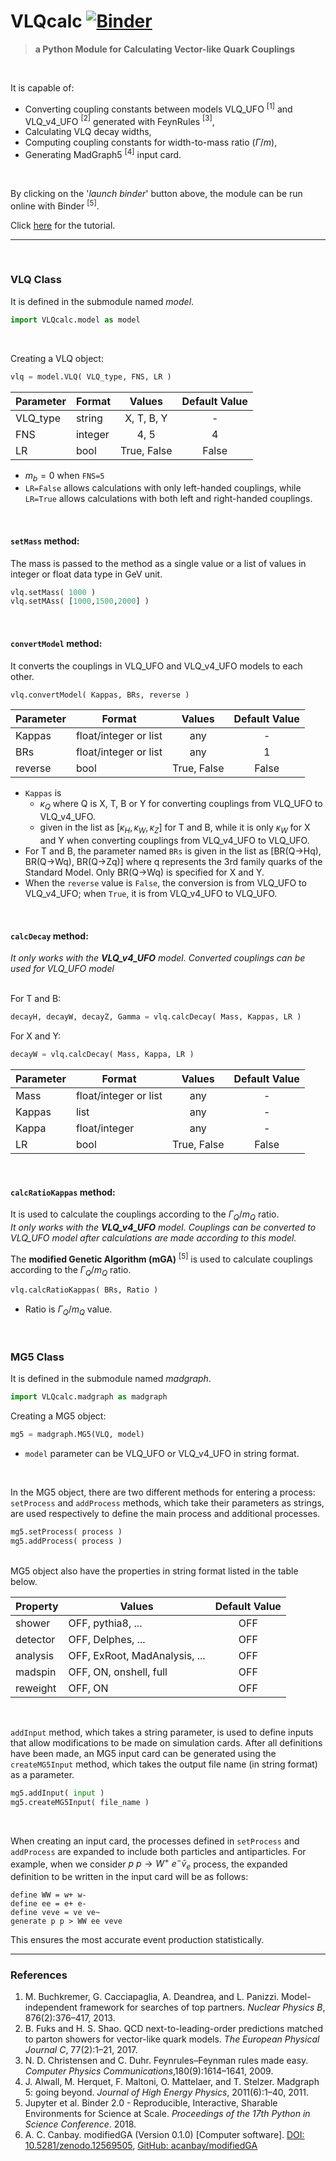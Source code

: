 # VLQcalc [![Binder](https://mybinder.org/badge_logo.svg)](https://mybinder.org/v2/gh/acanbay/VLQcalc/HEAD?labpath=binder%2Ftutorial.ipynb)
<!--- 
# VLQcalc [![arXiv](https://img.shields.io/badge/arXiv-1234.56789-b31b1b.svg?style=flat&logo=arxiv&logoColor=red)](https://arxiv.org/abs/1234.56789) [![Binder](https://mybinder.org/badge_logo.svg)](https://mybinder.org/v2/gh/acanbay/VLQcalc/HEAD)
-->

>**a Python Module for Calculating Vector-like Quark Couplings**

<br>

It is capable of:
* Converting coupling constants between models VLQ_UFO $^{[1]}$ and VLQ_v4_UFO $^{[2]}$ generated with FeynRules $^{[3]}$,
* Calculating VLQ decay widths,
* Computing coupling constants for width-to-mass ratio ($\Gamma/m$),
* Generating MadGraph5 $^{[4]}$ input card.

<br>

By clicking on the '*launch binder*' button above, the module can be run online with Binder $^{[5]}$.

Click [here](https://github.com/acanbay/VLQcalc/blob/main/binder/tutorial.ipynb) for the tutorial.

---

<br>

### VLQ Class

It is defined in the submodule named *model*.
```python
import VLQcalc.model as model
```
<br>

Creating a VLQ object:
```python
vlq = model.VLQ( VLQ_type, FNS, LR )
```

| Parameter | Format | Values | Default Value |
|-|-|:-:|:-:|
|VLQ_type|string|X, T, B, Y|-|
|FNS|integer|4, 5|4|
|LR|bool|True, False|False|

* $m_{b}=0$ when `FNS=5`
* ```LR=False``` allows calculations with only left-handed couplings, while ```LR=True``` allows calculations with both left and right-handed couplings.
<br>

#### `setMass` method:
The mass is passed to the method as a single value or a list of values in integer or float data type in GeV unit.
```python
vlq.setMass( 1000 )
vlq.setMAss( [1000,1500,2000] )
```
<br>

#### `convertModel` method:
It converts the couplings in VLQ_UFO and VLQ_v4_UFO models to each other.

```python
vlq.convertModel( Kappas, BRs, reverse )
```

| Parameter | Format | Values | Default Value |
|-|-|:-:|:-:|
|Kappas|float/integer or list|any|-|
|BRs|float/integer or list|any|1|
|reverse|bool|True, False|False|

* `Kappas` is
    * $\kappa_Q$ where Q is X, T, B or Y for converting couplings from VLQ_UFO to VLQ_v4_UFO.
    * given in the list as [$\kappa_H, \kappa_W, \kappa_Z$] for T and B, while it is only $\kappa_W$ for X and Y when converting couplings from VLQ_v4_UFO to VLQ_UFO.
* For T and B, the parameter named `BRs` is given in the list as [BR(Q→Hq), BR(Q→Wq), BR(Q→Zq)] where q represents the 3rd family quarks of the Standard Model. Only BR(Q→Wq) is specified for X and Y.
* When the `reverse` value is `False`, the conversion is from VLQ_UFO to VLQ_v4_UFO; when `True`, it is from VLQ_v4_UFO to VLQ_UFO.

<br>

#### `calcDecay` method:
*It only works with the **VLQ_v4_UFO** model. Converted couplings can be used for VLQ_UFO model*
<br><br>

For T and B:
```python
decayH, decayW, decayZ, Gamma = vlq.calcDecay( Mass, Kappas, LR )
```
For X and Y:
```python
decayW = vlq.calcDecay( Mass, Kappa, LR )
```
| Parameter | Format | Values | Default Value |
|-|-|:-:|:-:|
|Mass|float/integer or list|any|-|
|Kappas|list|any|-|
|Kappa|float/integer|any|-|
|LR|bool|True, False|False|

<br>

#### `calcRatioKappas` method:
It is used to calculate the couplings according to the $\Gamma_Q/m_Q$ ratio.<br>
*It only works with the **VLQ_v4_UFO** model. Couplings can be converted to VLQ_UFO model after calculations are made according to this model.*

The **modified Genetic Algorithm (mGA)** $^{[5]}$ is used to calculate couplings according to the $\Gamma_Q/m_Q$ ratio.

```python
vlq.calcRatioKappas( BRs, Ratio )
```

* Ratio is $\Gamma_Q/m_Q$ value.

<br>

### MG5 Class

It is defined in the submodule named *madgraph*.
```python
import VLQcalc.madgraph as madgraph
```

Creating a MG5 object:
```python
mg5 = madgraph.MG5(VLQ, model)
```
* `model` parameter can be VLQ_UFO or VLQ_v4_UFO in string format.

<br>

In the MG5 object, there are two different methods for entering a process: `setProcess` and `addProcess` methods, which take their parameters as strings, are used respectively to define the main process and additional processes.
```python
mg5.setProcess( process )
mg5.addProcess( process )
```

<br>
MG5 object also have the properties in string format listed in the table below.

| Property | Values | Default Value |
|-|-|:-:|
|shower|OFF, pythia8, ...|OFF|
|detector|OFF, Delphes, ...|OFF|
|analysis|OFF, ExRoot, MadAnalysis, ...|OFF|
|madspin|OFF, ON, onshell, full|OFF|
|reweight|OFF, ON|OFF|

<br>

`addInput` method, which takes a string parameter, is used to define inputs that allow modifications to be made on simulation cards. After all definitions have been made, an MG5 input card can be generated using the `createMG5Input` method, which takes the output file name (in string format) as a parameter.
```python
mg5.addInput( input )
mg5.createMG5Input( file_name )
```

<br>

When creating an input card, the processes defined in `setProcess` and `addProcess` are expanded to include both particles and antiparticles. For example, when we consider $p\ p \rightarrow W^{+}\ e^{-} \bar{v}_{e}$ process, the expanded definition to be written in the input card will be as follows:

    define WW = w+ w-
    define ee = e+ e-
    define veve = ve ve~
    generate p p > WW ee veve

This ensures the most accurate event production statistically.

---

### References

1. M. Buchkremer, G. Cacciapaglia, A. Deandrea, and L. Panizzi. Model-independent framework for searches of top partners. *Nuclear Physics B*, 876(2):376–417, 2013.
2. B. Fuks and H. S. Shao. QCD next-to-leading-order predictions matched to parton showers for vector-like quark models. *The European Physical Journal C*, 77(2):1–21, 2017.
3. N. D. Christensen and C. Duhr. Feynrules–Feynman rules made easy. *Computer Physics Communications*,180(9):1614–1641, 2009.
4. J. Alwall, M. Herquet, F. Maltoni, O. Mattelaer, and T. Stelzer. Madgraph 5: going beyond. *Journal of High Energy Physics*, 2011(6):1–40, 2011.
5. Jupyter et al. Binder 2.0 - Reproducible, Interactive, Sharable Environments for Science at Scale. *Proceedings of the 17th Python in Science Conference*. 2018.
6. A. C. Canbay. modifiedGA (Version 0.1.0) [Computer software]. [DOI: 10.5281/zenodo.12569505](https://doi.org/10.5281/zenodo.12569505), [GitHub: acanbay/modifiedGA](https://github.com/acanbay/modifiedGA)

